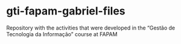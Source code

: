 # gti-fapam-gabriel-files
Repository with the activities that were developed in the “Gestão de Tecnologia da Informação” course at FAPAM
